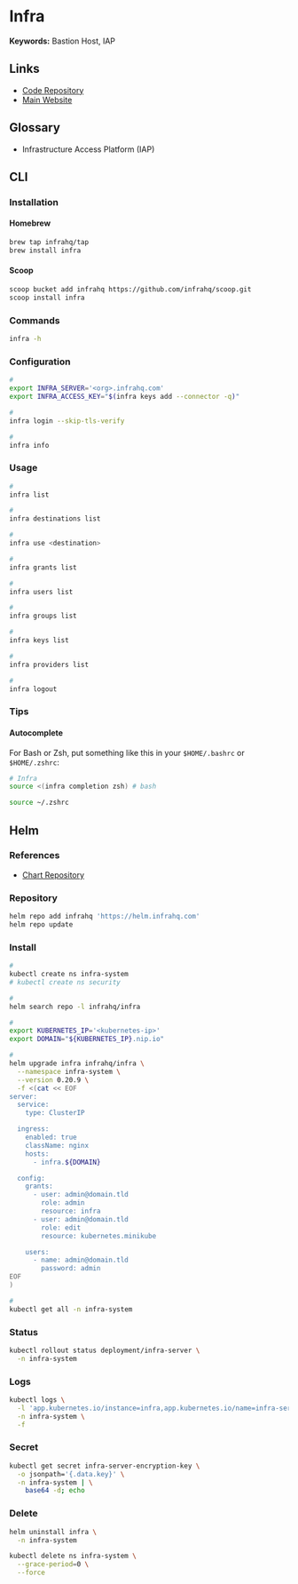 # Infra

**Keywords:** Bastion Host, IAP

## Links

- [Code Repository](https://github.com/infrahq/infra)
- [Main Website](https://infrahq.com)

## Glossary

- Infrastructure Access Platform (IAP)

## CLI

### Installation

#### Homebrew

```sh
brew tap infrahq/tap
brew install infra
```

#### Scoop

```sh
scoop bucket add infrahq https://github.com/infrahq/scoop.git
scoop install infra
```

### Commands

```sh
infra -h
```

### Configuration

```sh
#
export INFRA_SERVER='<org>.infrahq.com'
export INFRA_ACCESS_KEY="$(infra keys add --connector -q)"

#
infra login --skip-tls-verify

#
infra info
```

### Usage

```sh
#
infra list

#
infra destinations list

#
infra use <destination>

#
infra grants list

#
infra users list

#
infra groups list

#
infra keys list

#
infra providers list

#
infra logout
```

### Tips

#### Autocomplete

For Bash or Zsh, put something like this in your `$HOME/.bashrc` or `$HOME/.zshrc`:

```sh
# Infra
source <(infra completion zsh) # bash
```

```sh
source ~/.zshrc
```

## Helm

### References

- [Chart Repository](https://github.com/infrahq/infra/tree/main/helm/charts/infra)

### Repository

```sh
helm repo add infrahq 'https://helm.infrahq.com'
helm repo update
```

### Install

```sh
#
kubectl create ns infra-system
# kubectl create ns security

#
helm search repo -l infrahq/infra

#
export KUBERNETES_IP='<kubernetes-ip>'
export DOMAIN="${KUBERNETES_IP}.nip.io"

#
helm upgrade infra infrahq/infra \
  --namespace infra-system \
  --version 0.20.9 \
  -f <(cat << EOF
server:
  service:
    type: ClusterIP

  ingress:
    enabled: true
    className: nginx
    hosts:
      - infra.${DOMAIN}

  config:
    grants:
      - user: admin@domain.tld
        role: admin
        resource: infra
      - user: admin@domain.tld
        role: edit
        resource: kubernetes.minikube

    users:
      - name: admin@domain.tld
        password: admin
EOF
)

#
kubectl get all -n infra-system
```

### Status

```sh
kubectl rollout status deployment/infra-server \
  -n infra-system
```

### Logs

```sh
kubectl logs \
  -l 'app.kubernetes.io/instance=infra,app.kubernetes.io/name=infra-server' \
  -n infra-system \
  -f
```

### Secret

```sh
kubectl get secret infra-server-encryption-key \
  -o jsonpath='{.data.key}' \
  -n infra-system | \
    base64 -d; echo
```

### Delete

```sh
helm uninstall infra \
  -n infra-system

kubectl delete ns infra-system \
  --grace-period=0 \
  --force
```
